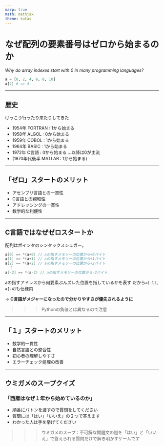 ```yaml
---
marp: true
math: mathjax
theme: katas
---
```

<!-- 
size: 16:9
paginate: true
-->
<!-- header: 勉強会# ― エンジニアとしての解像度を高めるための勉強会-->

# なぜ配列の要素番号はゼロから始まるのか
_Why do array indexes start with 0 in many programming languages?_

```py
a = [0, 2, 4, 6, 8, 10]
a[2] # => 4
```

---

## 歴史

けっこう行ったり来たりしてきた

- 1954年 FORTRAN : 1から始まる
- 1958年 ALGOL : 0から始まる
- 1959年 COBOL : 1から始まる
- 1964年 BASIC : 1から始まる
- 1972年 C言語 : 0から始まる …以降は0が主流
- (1970年代後半 MATLAB : 1から始まる)

---

## 「ゼロ」スタートのメリット

- アセンブリ言語との一貫性
- C言語との親和性
- アドレッシングの一貫性
- 数学的な利便性

<!-- 
アセンブリ言語の影響: 多くのプログラミング言語は、アセンブリ言語や低水準の機械語に基づいています。これらの言語では、メモリ上のアドレスはゼロから始まり、0番地が最初の要素を指すことが一般的でした。高水準言語の設計者たちは、このアセンブリ言語の概念を引き継ぎ、要素番号をゼロから始めることを採用しました。

C言語の影響: C言語は、多くの現代のプログラミング言語に影響を与えた重要な言語の一つです。C言語では、配列の添字がゼロから始まります。この言語が広く普及したことにより、この慣習が他の言語にも受け継がれました。

- アドレッシングの一貫性: メモリ上のアドレッシングがゼロから始まることにより、配列の要素番号も同じゼロベースの添字を採用することで、アドレッシングの一貫性が確保されます。これは、プログラミングにおいて予測可能性を高め、バグの発生を防ぐのに役立ちます。

- 数学的な便宜: 数学的な文脈においても、0を基点とすることが一般的であり、これがプログラミングにおいても受け継がれた一因と言えます。
-->

---

## C言語ではなぜゼロスタートか

配列はポインタのシンタックスシュガー。

```cpp
a[0] == *(a+0) // aの指すメモリーの位置から+0バイト
a[1] == *(a+1) // aの指すメモリーの位置から+1バイト
a[2] == *(a+2) // aの指すメモリーの位置から+2バイト
  ︙
a[-2] == *(a-2) // aの指すメモリーの位置から-2バイト
```

aの指すアドレスから何要素ぶんズレた位置を指しているかを表す
だから`a[-1], a[-4]`も仕様内

→ **C言語がメジャーになったので分かりやすさが優先されるように**

>>> Pythonの負値とは異なるので注意

---

## 「１」スタートのメリット

- 数学的一貫性
- 自然言語との整合性
- 初心者の理解しやすさ
- エラーチェック処理の改善

<!--
数学的一貫性: 数学の慣習に合わせて要素番号を1から始めることが、数学との整合性を高める一因となります。多くの数学的な文脈では、数列や集合などの要素番号が1から始まることが一般的です。

自然言語との整合性: 人間が自然言語で要素を数える際、通常は1から始めます。このため、要素番号を1から始めることで、プログラミングコードがより自然言語との整合性を持つことができます。

初心者の理解しやすさ: 初心者がプログラミングを学ぶ際、1から始まる要素番号は直感的であり、添字の操作が直感的になります。これは、プログラミング初心者にとって学習しやすい側面があります。

エラーチェックの改善: 要素番号が1から始まる場合、一部のプログラミングエラーが発生しにくくなります。例えば、要素番号が1から始まる場合、0を無効なインデックスとして扱うことができ、配列外アクセスのエラーを防ぐことができます。
-->

---

## ウミガメのスープクイズ

### **「西暦はなぜ１年から始めているのか」**

- 順番にバトンを渡すので質問をしてください
- 質問には「はい」「いいえ」の２つで答えます
- わかった人は手を挙げてください

>>> ウミガメのスープ：不可解な問題文の謎を「はい」と「いいえ」で答えられる質問だけで解き明かすゲームです

<!-- ウミガメのスープは、不可解な問題文の謎を「はい」と「いいえ」で答えられる質問だけで解き明かすというゲームです。知識の水平思考を鍛えることができると言われています。ただし今回のそれは強引な答えではなく、実際にちゃんとした理由があるものを選んでいます。 -->

<!-- 紀元前１年の次は西暦１年で、ゼロはない（天文学などでは紀元前１年をゼロ年として扱うが、それは最近になってからの話）。なぜか -->
<!-- A.D.またADとは「アンノドミニ (Anno Domini)」の略であり、「主（イエス・キリスト）の年に」という意味(BCはBefore Christ)。ただし19世紀以降においては、非キリスト教徒との関係から、ADの代わりにCommon Era（略：CE、「共通紀元」の意）へ、同時に紀元前（BC）の代わりに『Before Common Era（BCE）』に切り替える動きが広まっている -->

<!--
- インドで数としての「0」の概念が確立されたのは、はっきりしていないが5世紀頃(401-500年)。
- 西暦はローマの神学者ディオニュシウス・エクシグウスによって算出された。西暦525年(6世紀)のこと。
- なので0という数字が無いときに西暦が考えられた -->

<!-- 当時ローマで用いられていたディオクレティアヌス紀元に替えて、イエス・キリストの受肉（生誕年）の翌年を元年とする新たな紀元を提案した。これはディオクレティアヌスがキリスト教の迫害者であるため -->

<!-- 0という数字はフワーリズミー(780-850。イスラム科学の学者。アルゴリズムの語源になった人らしい)の著作により「アラビア数学」の「0」として西欧に広まっていった。 -->

<!-- それ以前は空白で表したり、あるいは別の記号で表すなど数字としては扱っていなかった。古代ギリシャ・バビロニア文明から今に続く時計も、12時の次は0時ではなく1時 -->
<!-- 天文学的紀年法（en:Astronomical year numbering）では紀元前1年を紀元0年として、-1,-2,…と負数にする。これは計算がしやすいのと、あと閏年の計算が紀元後と同じ４の倍数にできるというメリットもある -->

<!--  -->
